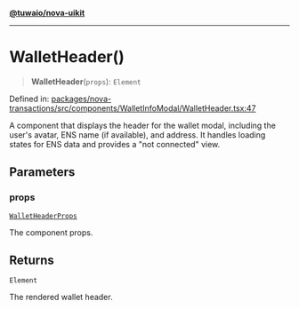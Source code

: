 [**@tuwaio/nova-uikit**](../../../README.md)

***

# WalletHeader()

> **WalletHeader**(`props`): `Element`

Defined in: [packages/nova-transactions/src/components/WalletInfoModal/WalletHeader.tsx:47](https://github.com/TuwaIO/nova-uikit/blob/c38f885596dc568c4b7c49b3605e683fc88f4470/packages/nova-transactions/src/components/WalletInfoModal/WalletHeader.tsx#L47)

A component that displays the header for the wallet modal, including the user's avatar,
ENS name (if available), and address. It handles loading states for ENS data and
provides a "not connected" view.

## Parameters

### props

[`WalletHeaderProps`](../interfaces/WalletHeaderProps.md)

The component props.

## Returns

`Element`

The rendered wallet header.
